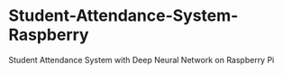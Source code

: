 # Student-Attendance-System-Raspberry
Student Attendance System with Deep Neural Network on Raspberry Pi 
